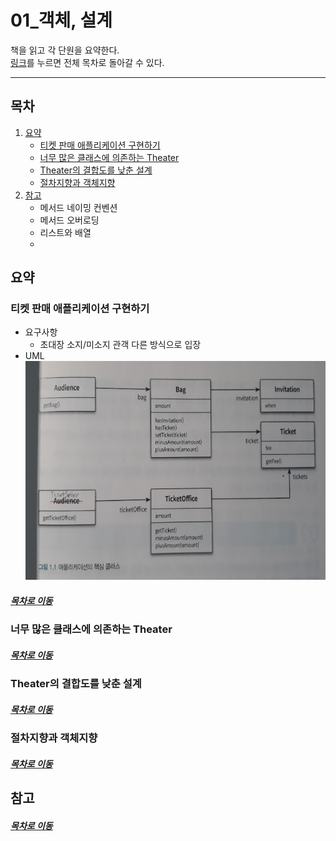 01_객체, 설계
=====
책을 읽고 각 단원을 요약한다.  
[링크](README.md)를 누르면 전체 목차로 돌아갈 수 있다.
- - -
## 목차
1. [요약](#요약)
	* [티켓 판매 애플리케이션 구현하기](#티켓-판매-애플리케이션-구현하기)
	* [너무 많은 클래스에 의존하는 Theater](#너무-많은-클래스에-의존하는-Theater)
	* [Theater의 결합도를 낮춘 설계](#Theater의-결합도를-낮춘-설계)
	* [절차지향과 객체지향](#절차지향과-객체지향)
2. [참고](#참고)
	* 메서드 네이밍 컨벤션
	* 메서드 오버로딩
	* 리스트와 배열
	* 

## 요약
### 티켓 판매 애플리케이션 구현하기
* 요구사항
	* 초대장 소지/미소지 관객 다른 방식으로 입장
* UML  
	<img src="./img/01_img01.jpg" width="600" height="350"></br>

##### [목차로 이동](#목차)

### 너무 많은 클래스에 의존하는 Theater


##### [목차로 이동](#목차)

### Theater의 결합도를 낮춘 설계


##### [목차로 이동](#목차)

### 절차지향과 객체지향


##### [목차로 이동](#목차)

## 참고

##### [목차로 이동](#목차)
